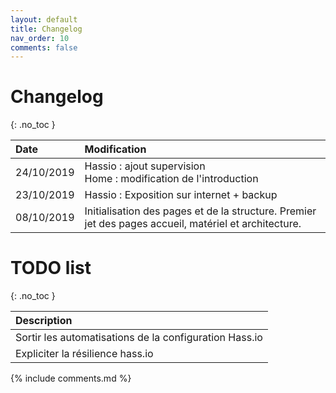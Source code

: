 ```yaml
---
layout: default
title: Changelog
nav_order: 10
comments: false
---
```


# Changelog
{: .no_toc }

| Date         | Modification      |
|:-------------|:------------------|
| 24/10/2019   | Hassio : ajout supervision <br /> Home : modification de l'introduction      |
| 23/10/2019   | Hassio : Exposition sur internet + backup      |
| 08/10/2019   | Initialisation des pages et de la structure. Premier jet des pages accueil, matériel et architecture.      |



# TODO list
{: .no_toc }

| Description               |
|:-------------------------------|
| Sortir les automatisations de la configuration Hass.io      |
| Expliciter la résilience hass.io      |



{% include comments.md %}
